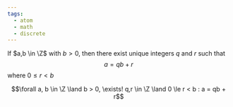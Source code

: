 ```yaml
---
tags:
  - atom
  - math
  - discrete
---
```

If $a,b \in \Z$ with $b > 0$, then there exist unique integers $q$ and $r$ such that
$$ a = qb + r$$
where $0 \le r < b$

$$\forall a, b \in \Z \land b > 0, \exists! q,r \in \Z \land 0 \le r < b : a = qb + r$$
